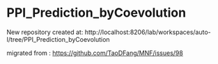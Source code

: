 # PPI_Prediction_byCoevolution

New repository created at: 
http://localhost:8206/lab/workspaces/auto-I/tree/PPI_Prediction_byCoevolution

migrated from : https://github.com/TaoDFang/MNF/issues/98
